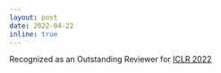 ```yaml
---
layout: post
date: 2022-04-22
inline: true
---
```


Recognized as an Outstanding Reviewer for [ICLR 2022](https://iclr.cc/Conferences/2022/Reviewers)